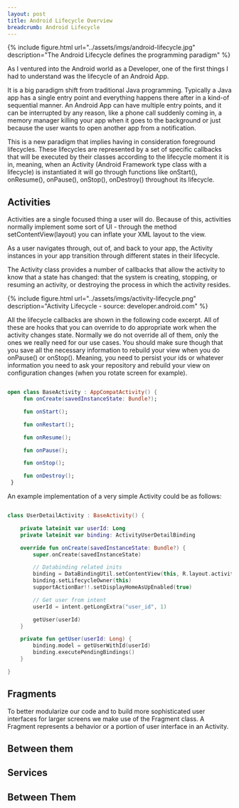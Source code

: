```yaml
---
layout: post
title: Android Lifecycle Overview
breadcrumb: Android Lifecycle
---
```



{% include figure.html url="../assets/imgs/android-lifecycle.jpg" description="The Android Lifecycle defines the programming paradigm" %}

As I ventured into the Android world as a Developer, one of the first things I had to understand was the lifecycle of an Android App. 

<!-- more -->
It is a big paradigm shift from traditional Java programming. Typically a Java app has a single entry point and everything happens there after in a kind-of sequential manner. An Android App can have multiple entry points, and it can be interrupted by any reason, like a phone call suddenly coming in, a memory manager killing your app when it goes to the background or just because the user wants to open another app from a notification.

This is a new paradigm that implies having in consideration foreground lifecycles. These lifecycles are represented by a set of specific callbacks that will be executed by their classes according to the lifecycle moment it is in, meaning, when an Activity (Android Framework type class with a lifecycle) is instantiated it will go through functions like onStart(), onResume(), onPause(), onStop(), onDestroy() throughout its lifecycle.

## Activities

Activities are a single focused thing a user will do. Because of this, activities normally implement some sort of UI - through the method setContentView(layout) you can inflate your XML layout to the view.

As a user navigates through, out of, and back to your app, the Activity instances in your app transition through different states in their lifecycle. 

The Activity class provides a number of callbacks that allow the activity to know that a state has changed: that the system is creating, stopping, or resuming an activity, or destroying the process in which the activity resides.



{% include figure.html url="../assets/imgs/activity-lifecycle.png" description="Activity Lifecycle - source: developer.android.com" %}

All the lifecycle callbacks are shown in the following code excerpt. All of these are hooks that you can override to do appropriate work when the activity changes state. Normally we do not override all of them, only the ones we really need for our use cases. You should make sure though that you save all the necessary information to rebuild your view when you do onPause() or onStop(). Meaning, you need to persist your ids or whatever information you need to ask your repository and rebuild your view on configuration changes (when you rotate screen for example).

``` kotlin

open class BaseActivity : AppCompatActivity() {
     fun onCreate(savedInstanceState: Bundle?);

     fun onStart();

     fun onRestart();

     fun onResume();

     fun onPause();

     fun onStop();

     fun onDestroy();
 }

```

An example implementation of a very simple Activity could be as follows:

``` kotlin

class UserDetailActivity : BaseActivity() {

    private lateinit var userId: Long
    private lateinit var binding: ActivityUserDetailBinding

    override fun onCreate(savedInstanceState: Bundle?) {
        super.onCreate(savedInstanceState)

        // Databinding related inits
        binding = DataBindingUtil.setContentView(this, R.layout.activity_user_detail)
        binding.setLifecycleOwner(this)
        supportActionBar!!.setDisplayHomeAsUpEnabled(true)

        // Get user from intent
        userId = intent.getLongExtra("user_id", 1)

        getUser(userId)
    }

    private fun getUser(userId: Long) {
        binding.model = getUserWithId(userId)
        binding.executePendingBindings()
    }

}

```


## Fragments

To better modularize our code and to build more sophisticated user interfaces for larger screens we make use of the Fragment class. A Fragment represents a behavior or a portion of user interface in an Activity. 


## Between them


## Services

## Between Them


 
